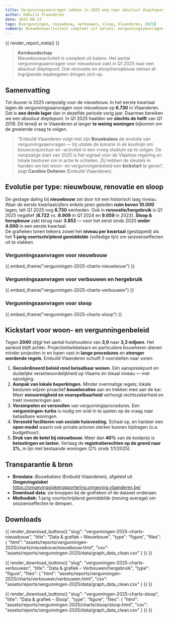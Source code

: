 ```yaml
---
title: Vergunningsaanvragen zakken in 2025 weg naar absoluut dieptepunt
author: Embuild Vlaanderen
date: 2025-08-13
tags: [vergunningen, nieuwbouw, verbouwen, sloop, Vlaanderen, 2025]
summary: Nieuwbouwactiviteit compleet uit balans; vergunningsaanvragen op historisch laag niveau. Dringende maatregelen nodig.
---
```


{{ render_report_meta() }}

> **Kernboodschap**  
> Nieuwbouwactiviteit is compleet uit balans. Het aantal vergunningsaanvragen voor nieuwbouw zakt in Q1 2025 naar een absoluut dieptepunt. Ook renovatie en sloop/heropbouw nemen af. Ingrijpende maatregelen dringen zich op.

## Samenvatting
Tot dusver is 2025 rampzalig voor de nieuwbouw. In het eerste kwartaal lagen de vergunningsaanvragen voor nieuwbouw op **6.730** in Vlaanderen. Dat is **een derde lager** dan in dezelfde periode vorig jaar. Daarmee bereiken we een absoluut dieptepunt. In Q1 2025 haalden we **slechts de helft** van Q1 2019. Dit terwijl er in Vlaanderen al langer **te weinig woningen** bijkomen om de groeiende vraag te volgen.

> “Embuild Vlaanderen volgt met zijn **Bouwbalans** de evolutie van vergunningsaanvragen — bij uitstek de *kanarie in de koolmijn* om bouwconjunctuur en -activiteit in een vroeg stadium op te volgen. De rampzalige start van 2025 is het signaal voor de Vlaamse regering en lokale besturen om in actie te schieten. Zij hebben de sleutels in handen om het woon- en vergunningenbeleid een **kickstart** te geven”, zegt **Caroline Deiteren** (Embuild Vlaanderen).

## Evolutie per type: nieuwbouw, renovatie en sloop
De gestage daling bij **nieuwbouw** zet door tot een historisch laag niveau. Waar de eerste kwartaalcijfers enkele jaren geleden **ruim boven 10.000** lagen, telt Q1 2025 nog **6.730** eenheden. Ook in **renovatie/hergebruik** is Q1 2025 negatief (**8.722** vs. **8.909** in Q1 2024 en **9.059** in 2023). **Sloop & heropbouw** zakt terug naar **3.852** — voor het eerst sinds 2020 **onder 4.000** in een eerste kwartaal.  
De grafieken tonen telkens zowel het **niveau per kwartaal** (gestippeld) als het **1‑jarig voortschrijdend gemiddelde** (volledige lijn) om seizoenseffecten uit te vlakken.

### Vergunningsaanvragen voor nieuwbouw
{{ embed_iframe("vergunningen-2025-charts-nieuwbouw") }}

### Vergunningsaanvragen voor verbouwen en hergebruik
{{ embed_iframe("vergunningen-2025-charts-verbouwen") }}

### Vergunningsaanvragen voor sloop
{{ embed_iframe("vergunningen-2025-charts-sloop") }}

## Kickstart voor woon- en vergunningenbeleid
Tegen **2040** stijgt het aantal huishoudens van **3,0** naar **3,3 miljoen**. Het aanbod blijft achter. Projectontwikkelaars en particuliere bouwheren dienen minder projecten in en lopen vast in **lange procedures** en **strenger wordende regels**. Embuild Vlaanderen schuift 5 voorstellen naar voren:

1. **Gecoördineerd beleid rond betaalbaar wonen.** Eén aanspreekpunt en duidelijke verantwoordelijkheid op Vlaams én lokaal niveau — met opvolging.
2. **Aanpak van lokale beperkingen.** Minder overmatige regels; lokale besturen wijzen proactief **bouwlocaties** aan en trekken mee aan de kar. Meer **eenvormigheid en voorspelbaarheid** verhoogt rechtszekerheid en trekt investeringen aan.
3. **Versimpelen en versnellen** van vergunningsprocedures. Een **vergunningen‑turbo** is nodig om snel in te spelen op de vraag naar betaalbare woningen.
4. **Versneld faciliteren van sociale huisvesting.** Schaal op, en hanteer een **open model** waarin ook private actoren sterker kunnen bijdragen (o.a. budgethuur).
5. **Druk van de ketel bij nieuwbouw.** Meer dan **40%** van de kostprijs is **belastingen en lasten**. Verlaag de **registratierechten op de grond naar 2%**, in lijn met bestaande woningen (2% sinds 1/1/2025).

## Transparantie & bron
- **Brondata:** *Bouwbalans* (Embuild Vlaanderen), afgeleid uit **Omgevingsloket**   <https://omgevingsloketrapportering.omgeving.vlaanderen.be/>
- **Download data:** zie knoppen bij de grafieken of de dataset onderaan.
- **Methodiek:** 1‑jarig voortschrijdend gemiddelde (moving average) om seizoenseffecten te dempen.

## Downloads
{{ render_download_buttons({
  "slug": "vergunningen-2025-charts-nieuwbouw",
  "title": "Data & grafiek – Nieuwbouw",
  "type": "figure",
  "files": {
    "html": "assets/reports/vergunningen-2025/charts/nieuwbouw/nieuwbouw.html",
    "csv": "assets/reports/vergunningen-2025/data/graph_data_clean.csv"
  }
}) }}

{{ render_download_buttons({
  "slug": "vergunningen-2025-charts-verbouwen",
  "title": "Data & grafiek – Verbouwen/hergebruik",
  "type": "figure",
  "files": {
    "html": "assets/reports/vergunningen-2025/charts/verbouwen/verbouwen.html",
    "csv": "assets/reports/vergunningen-2025/data/graph_data_clean.csv"
  }
}) }}

{{ render_download_buttons({
  "slug": "vergunningen-2025-charts-sloop",
  "title": "Data & grafiek – Sloop",
  "type": "figure",
  "files": {
    "html": "assets/reports/vergunningen-2025/charts/sloop/sloop.html",
    "csv": "assets/reports/vergunningen-2025/data/graph_data_clean.csv"
  }
}) }}